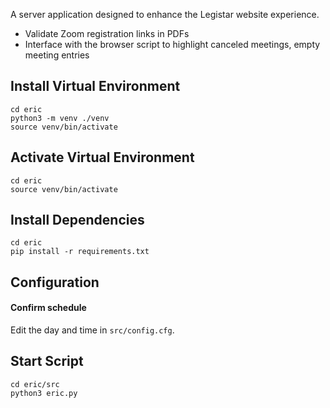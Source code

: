 A server application designed to enhance the Legistar website experience.
* Validate Zoom registration links in PDFs
* Interface with the browser script to highlight canceled meetings, empty meeting entries

## Install Virtual Environment
```
cd eric
python3 -m venv ./venv
source venv/bin/activate
```

## Activate Virtual Environment
```
cd eric
source venv/bin/activate
```

## Install Dependencies
```
cd eric
pip install -r requirements.txt
```

## Configuration
#### Confirm schedule
Edit the day and time in ```src/config.cfg```.

## Start Script
```
cd eric/src
python3 eric.py
```